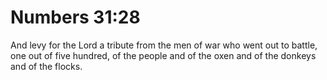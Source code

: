 # Numbers 31:28

And levy for the Lord a tribute from the men of war who went out to battle, one out of five hundred, of the people and of the oxen and of the donkeys and of the flocks.
